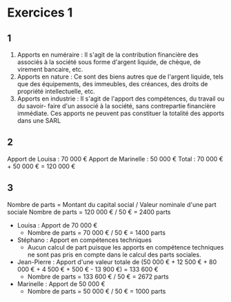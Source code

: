 # Exercices 1

## 1

1. Apports en numéraire : Il s'agit de la contribution financière des associés à la société sous forme d'argent liquide, de chèque, de virement bancaire, etc. 
2. Apports en nature : Ce sont des biens autres que de l'argent liquide, tels que des équipements, des immeubles, des créances, des droits de propriété intellectuelle, etc. 
3. Apports en industrie : Il s'agit de l'apport des compétences, du travail ou du savoir- faire d'un associé à la société, sans contrepartie financière immédiate. Ces apports ne peuvent pas constituer la totalité des apports dans une SARL

## 2

Apport de Louisa : 70 000 €
Apport de Marinelle : 50 000 € 
Total : 70 000 € + 50 000 €  = 120 000 €

## 3

Nombre de parts = Montant du capital social / Valeur nominale d'une part sociale Nombre de parts = 120 000 € / 50 € = 2400 parts
- Louisa : Apport de 70 000 € 
	- Nombre de parts = 70 000 € / 50 € = 1400 parts 
- Stéphano : Apport en compétences techniques 
	- Aucun calcul de part puisque les apports en compétence techniques ne sont pas pris en compte dans le calcul des parts sociales. 
- Jean-Pierre : Apport d'une valeur totale de (50 000 € + 12 500 € + 80 000 € + 4 500 € + 500 € - 13 900 €) = 133 600 €
	- Nombre de parts = 133 600 € / 50 € = 2672 parts
- Marinelle : Apport de 50 000 €
	- Nombre de parts = 50 000 € / 50 € = 1000 parts
